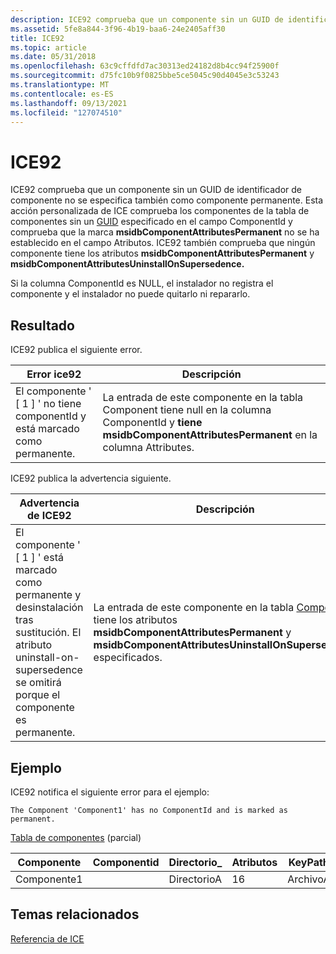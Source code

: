 ```yaml
---
description: ICE92 comprueba que un componente sin un GUID de identificador de componente no se especifica también como componente permanente.
ms.assetid: 5fe8a844-3f96-4b19-baa6-24e2405aff30
title: ICE92
ms.topic: article
ms.date: 05/31/2018
ms.openlocfilehash: 63c9cffdfd7ac30313ed24182d8b4cc94f25900f
ms.sourcegitcommit: d75fc10b9f0825bbe5ce5045c90d4045e3c53243
ms.translationtype: MT
ms.contentlocale: es-ES
ms.lasthandoff: 09/13/2021
ms.locfileid: "127074510"
---
```

# <a name="ice92"></a>ICE92

ICE92 comprueba que un componente sin un GUID de identificador de componente no se especifica también como componente permanente. Esta acción personalizada [](component-table.md) de ICE comprueba los componentes de la tabla de componentes sin un [GUID](guid.md) especificado en el campo ComponentId y comprueba que la marca **msidbComponentAttributesPermanent** no se ha establecido en el campo Atributos. ICE92 también comprueba que ningún componente tiene los atributos **msidbComponentAttributesPermanent** y **msidbComponentAttributesUninstallOnSupersedence.**

Si la columna ComponentId es NULL, el instalador no registra el componente y el instalador no puede quitarlo ni repararlo.

## <a name="result"></a>Resultado

ICE92 publica el siguiente error.



| Error ice92                                                          | Descripción                                                                                                                                                    |
|----------------------------------------------------------------------|----------------------------------------------------------------------------------------------------------------------------------------------------------------|
| El componente ' \[ 1 \] ' no tiene componentId y está marcado como permanente. | La entrada de este componente en la tabla Component tiene null en la columna ComponentId y **tiene msidbComponentAttributesPermanent** en la columna Attributes. |



 

ICE92 publica la advertencia siguiente.



| Advertencia de ICE92                                                                                                                                                           | Descripción                                                                                                                                                                                                 |
|-------------------------------------------------------------------------------------------------------------------------------------------------------------------------|-------------------------------------------------------------------------------------------------------------------------------------------------------------------------------------------------------------|
| El componente ' \[ 1 \] ' está marcado como permanente y desinstalación tras sustitución. El atributo uninstall-on-supersedence se omitirá porque el componente es permanente. | La entrada de este componente en la tabla [Component](component-table.md) tiene los atributos **msidbComponentAttributesPermanent** y **msidbComponentAttributesUninstallOnSupersedence** especificados. |



 

## <a name="example"></a>Ejemplo

ICE92 notifica el siguiente error para el ejemplo:

``` syntax
The Component 'Component1' has no ComponentId and is marked as permanent.
```

[Tabla de componentes](component-table.md) (parcial)



| Componente  | Componentid | Directorio\_ | Atributos | KeyPath |
|------------|-------------|-------------|------------|---------|
| Componente1 |             | DirectorioA  | 16         | ArchivoA   |



 

## <a name="related-topics"></a>Temas relacionados

<dl> <dt>

[Referencia de ICE](ice-reference.md)
</dt> </dl>

 

 



